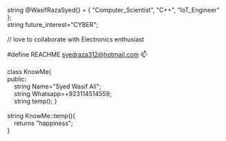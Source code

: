 string @WasifRazaSyed{} = { "Computer_Scientist", "C++", "IoT_Engineer" };<br />
string future_interest="CYBER";<br />
<br />
// love to collaborate with Electronics enthusiast<br />
<br />
#define REACHME syedraza312@hotmail.com 📫<br />
<br />
class KnowMe{<br />
  public:<br />
&nbsp;&nbsp;&nbsp; string Name="Syed Wasif Ali";<br />
&nbsp;&nbsp;&nbsp; string Whatsapp=+923114514559;<br />
&nbsp;&nbsp;&nbsp; string temp();  }<br />
<br />
string KnowMe::temp(){<br />
&nbsp;&nbsp;&nbsp; returns "happiness";<br />
                     }<br />
